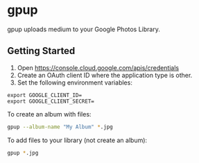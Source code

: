 # gpup

gpup uploads medium to your Google Photos Library.


## Getting Started

1. Open https://console.cloud.google.com/apis/credentials
1. Create an OAuth client ID where the application type is other.
1. Set the following environment variables:

```
export GOOGLE_CLIENT_ID=
export GOOGLE_CLIENT_SECRET=
```

To create an album with files:

```sh
gpup --album-name "My Album" *.jpg
```

To add files to your library (not create an album):

```sh
gpup *.jpg
```
